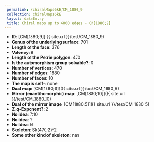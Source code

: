 ```yaml
--- 
 permalink: /chiralMaps6kE/CM_1880_9 
 collection: chiralMaps6kE
 layout: dataEntry
 title: Chiral maps up to 6000 edges - CM[1880;9]
---
```


- **ID**: [CM[1880;9]]({{ site.url }}/test/CM_1880_9)
- **Genus of the underlying surface**: 701
- **Length of the face**: 376
- **Valency**: 8
- **Length of the Petrie polygon**: 470
- **Is the automorphism group solvable?**: S
- **Number of vertices**: 470
- **Number of edges**: 1880
- **Number of faces**: 10
- **The map is self-**: none
- **Dual map**: [CM[1880;6]]({{ site.url }}/test/CM_1880_6)
- **Mirror (enantihomorphic) map**: [CM[1880;10]]({{ site.url }}/test/CM_1880_10)
- **Dual of the mirror image**: [CM[1880;5]]({{ site.url }}/test/CM_1880_5)
- **Z_q-Exponent?**: 2
- **No idea**:  7:10
- **No idea**: Y
- **No idea**: N
- **Skeleton**: Sk(470;2)^2
- **Some other kind of skeleton**: nan
